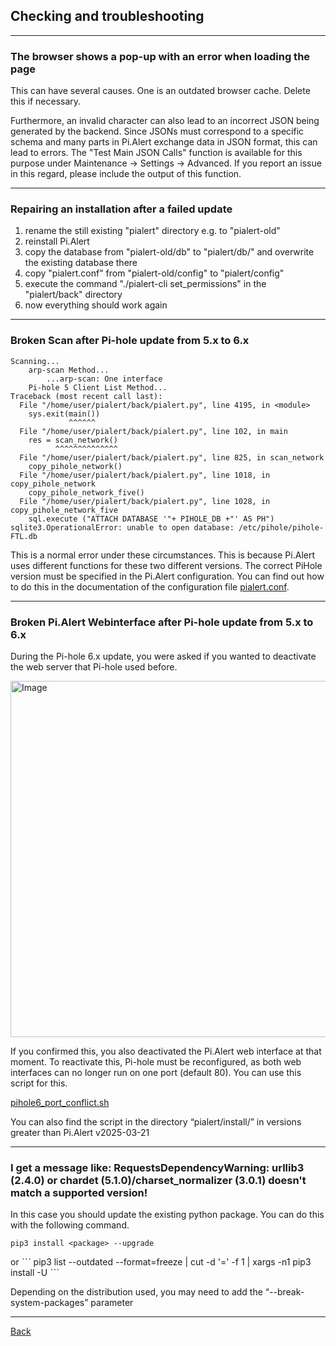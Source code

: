 ## Checking and troubleshooting 

<hr>

### The browser shows a pop-up with an error when loading the page

This can have several causes. One is an outdated browser cache. Delete this if necessary. 

Furthermore, an invalid character can also lead to an incorrect JSON being generated by the backend. Since 
JSONs must correspond to a specific schema and many parts in Pi.Alert exchange data in JSON format, this can 
lead to errors. The "Test Main JSON Calls" function is available for this purpose under Maintenance -> Settings -> Advanced. 
If you report an issue in this regard, please include the output of this function.

<hr>

### Repairing an installation after a failed update

1. rename the still existing "pialert" directory e.g. to "pialert-old"
2. reinstall Pi.Alert
3. copy the database from "pialert-old/db" to "pialert/db/" and overwrite the existing database there
4. copy "pialert.conf" from "pialert-old/config" to "pialert/config"
5. execute the command "./pialert-cli set_permissions" in the "pialert/back" directory
6. now everything should work again

<hr>

### Broken Scan after Pi-hole update from 5.x to 6.x

```
Scanning...
    arp-scan Method...
        ...arp-scan: One interface
    Pi-hole 5 Client List Method...
Traceback (most recent call last):
  File "/home/user/pialert/back/pialert.py", line 4195, in <module>
    sys.exit(main())
             ^^^^^^
  File "/home/user/pialert/back/pialert.py", line 102, in main
    res = scan_network()
          ^^^^^^^^^^^^^^
  File "/home/user/pialert/back/pialert.py", line 825, in scan_network
    copy_pihole_network()
  File "/home/user/pialert/back/pialert.py", line 1018, in copy_pihole_network
    copy_pihole_network_five()
  File "/home/user/pialert/back/pialert.py", line 1028, in copy_pihole_network_five
    sql.execute ("ATTACH DATABASE '"+ PIHOLE_DB +"' AS PH")
sqlite3.OperationalError: unable to open database: /etc/pihole/pihole-FTL.db
```

This is a normal error under these circumstances. This is because Pi.Alert uses different functions for these two different versions. 
The correct PiHole version must be specified in the Pi.Alert configuration. You can find out how to do this in the documentation of 
the configuration file [pialert.conf](./PIALERT_CONF.md).

<hr>

### Broken Pi.Alert Webinterface after Pi-hole update from 5.x to 6.x

During the Pi-hole 6.x update, you were asked if you wanted to deactivate the web server that Pi-hole used before. 

<img width="570" alt="Image" src="https://github.com/user-attachments/assets/215cde72-6537-46df-b148-fd83da6b7b67" />

If you confirmed this, you also deactivated the Pi.Alert web interface at that moment. To reactivate this, Pi-hole must be reconfigured, as both web 
interfaces can no longer run on one port (default 80). You can use this script for this.

[pihole6_port_conflict.sh](https://raw.githubusercontent.com/leiweibau/Pi.Alert/refs/heads/main/install/pihole6_port_conflict.sh)

You can also find the script in the directory “pialert/install/” in versions greater than Pi.Alert v2025-03-21

<hr>

### I get a message like: RequestsDependencyWarning: urllib3 (2.4.0) or chardet (5.1.0)/charset_normalizer (3.0.1) doesn't match a supported version!

In this case you should update the existing python package. You can do this with the following command.

```
pip3 install <package> --upgrade
```
or
ˋˋˋ
pip3 list --outdated --format=freeze | cut -d '=' -f 1 | xargs -n1 pip3 install -U
ˋˋˋ

Depending on the distribution used, you may need to add the “--break-system-packages” parameter

<hr>

[Back](https://github.com/leiweibau/Pi.Alert)
